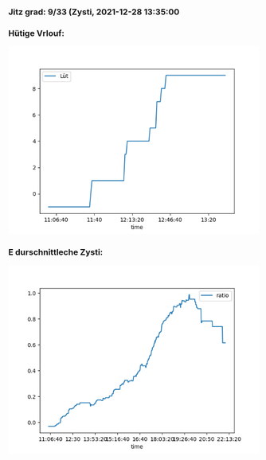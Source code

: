 ### Jitz grad: 9/33 (Zysti, 2021-12-28 13:35:00

### Hütige Vrlouf:
![Graph](Today.png)

### E durschnittleche Zysti:
![Graph](Zysti.png)